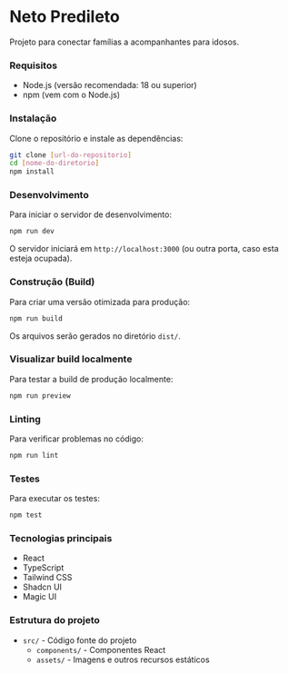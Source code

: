 # Neto Predileto
Projeto para conectar famílias a acompanhantes para idosos.

### Requisitos

- Node.js (versão recomendada: 18 ou superior)
- npm (vem com o Node.js)

### Instalação

Clone o repositório e instale as dependências:

```bash
git clone [url-do-repositorio]
cd [nome-do-diretorio]
npm install
```


### Desenvolvimento

Para iniciar o servidor de desenvolvimento:

```bash
npm run dev
```

O servidor iniciará em `http://localhost:3000` (ou outra porta, caso esta esteja ocupada).

### Construção (Build)

Para criar uma versão otimizada para produção:

```bash
npm run build
```

Os arquivos serão gerados no diretório `dist/`.

### Visualizar build localmente

Para testar a build de produção localmente:

```bash
npm run preview
```

### Linting

Para verificar problemas no código:

```bash
npm run lint
```

### Testes

Para executar os testes:

```bash
npm test
```

### Tecnologias principais

- React
- TypeScript
- Tailwind CSS
- Shadcn UI
- Magic UI

### Estrutura do projeto

- `src/` - Código fonte do projeto
    - `components/` - Componentes React
    - `assets/` - Imagens e outros recursos estáticos
